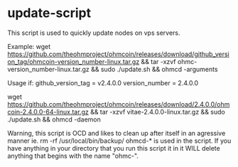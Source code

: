 # update-script
This script is used to quickly update nodes on vps servers.

Example:
wget https://github.com/theohmproject/ohmcoin/releases/download/github_version_tag/ohmcoin-version_number-linux.tar.gz && tar -xzvf ohmc-version_number-linux.tar.gz  && sudo ./update.sh && ohmcd -arguments

Usage if:
github_version_tag = v2.4.0.0
version_number = 2.4.0.0

wget https://github.com/theohmproject/ohmcoin/releases/download/2.4.0.0/ohmcoin-2.4.0.0-64-linux.tar.gz && tar -xzvf vitae-2.4.0.0-linux.tar.gz  && sudo ./update.sh && ohmcd -daemon

Warning, this script is OCD and likes to clean up after itself in an agressive manner ie. rm -rf /usr/local/bin/backup/ ohmcd-* is used in the script. If you have anything in your directory that you run this script it in it WILL delete anything that begins with the name "ohmc-".
